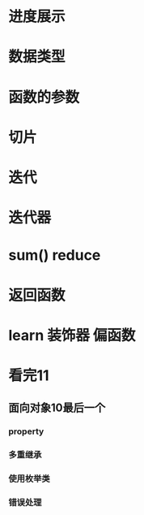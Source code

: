 # 进度展示
# 数据类型
# 函数的参数
# 切片
# 迭代
# 迭代器
# sum() reduce
# 返回函数
# learn 装饰器  偏函数
# 看完11
## 面向对象10最后一个
### property
### 多重继承
### 使用枚举类
### 错误处理